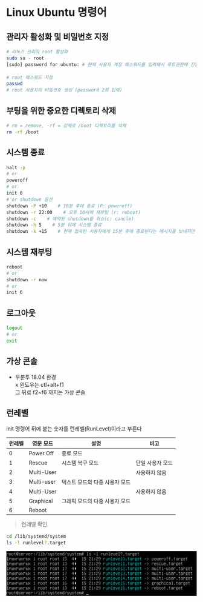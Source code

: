 # Linux Ubuntu 명령어

## 관리자 활성화 및 비밀번호 지정

```bash
# 리눅스 관리자 root 활성화
sudo su - root
[sudo] password for ubuntu: # 현재 사용자 계정 패스워드를 입력해서 루트권한에 진입

# root 패스워드 지정
passwd
# root 사용자의 비밀번호 생성 (password 2회 입력)
```

## 부팅을 위한 중요한 디렉토리 삭제

```bash
# rm = remove, -rf = 강제로 /boot 디렉토리를 삭제
rm -rf /boot
```

## 시스템 종료

```bash
halt -p
# or
poweroff
# or
init 0
# or shutdown 옵션
shutdown -P +10    # 10분 후에 종료 (P: poweroff)
shutdown -r 22:00    # 오후 10시에 재부팅 (r: reboot)
shutdown -c    # 예약된 shutdown을 취소(c: cancle)
shutdown -h 5    # 5분 뒤에 시스템 종료
shutdown -k +15    # 현재 접속한 사용자에게 15분 후에 종료된다는 메시지를 보내지만 실제로는 종료 안 됨
```

## 시스템 재부팅

```bash
reboot
# or
shutdown -r now
# or
init 6
```

## 로그아웃

```bash
logout
# or
exit
```

## 가상 콘솔

- 우분투 18.04 환경  
  x 윈도우는 ctl+alt+f1  
  그 뒤로 f2~f6 까지는 가상 콘솔

## 런레벨

init 명령어 뒤에 붙는 숫자를 런레벨(RunLevel)이라고 부른다

| 런레벨 | 영문 모드  | 설명                           | 비고             |
| ------ | ---------- | ------------------------------ | ---------------- |
| 0      | Power Off  | 종료 모드                      |
| 1      | Rescue     | 시스템 복구 모드               | 단일 사용자 모드 |
| 2      | Multi-User |                                | 사용하지 않음    |
| 3      | Multi-user | 텍스트 모드의 다중 사용자 모드 |
| 4      | Multi-User |                                | 사용하지 않음    |
| 5      | Graphical  | 그래픽 모드의 다중 사용자 모드 |
| 6      | Reboot     |                                |

> 런레벨 확인

```bash
cd /lib/systemd/system
ls -l runlevel?.target
```

![runlevel](./imgs/runlevel.png)
